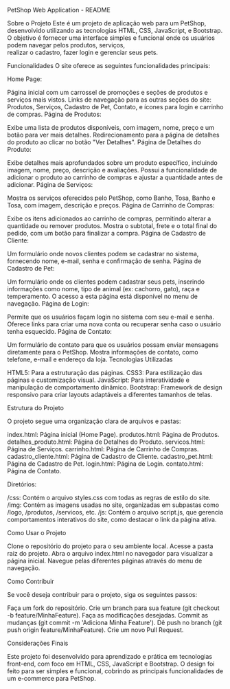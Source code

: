 PetShop Web Application - README

Sobre o Projeto
  Este é um projeto de aplicação web para um PetShop, desenvolvido utilizando as tecnologias HTML, CSS, JavaScript, e Bootstrap. O objetivo é fornecer uma interface simples e funcional onde os usuários podem navegar pelos produtos, serviços,     
  realizar o cadastro, fazer login e gerenciar seus pets.

Funcionalidades
  O site oferece as seguintes funcionalidades principais:

  Home Page:
  
  Página inicial com um carrossel de promoções e seções de produtos e serviços mais vistos.
  Links de navegação para as outras seções do site: Produtos, Serviços, Cadastro de Pet, Contato, e ícones para login e carrinho de compras.
  Página de Produtos:
  
  Exibe uma lista de produtos disponíveis, com imagem, nome, preço e um botão para ver mais detalhes.
  Redirecionamento para a página de detalhes do produto ao clicar no botão "Ver Detalhes".
  Página de Detalhes do Produto:
  
  Exibe detalhes mais aprofundados sobre um produto específico, incluindo imagem, nome, preço, descrição e avaliações.
  Possui a funcionalidade de adicionar o produto ao carrinho de compras e ajustar a quantidade antes de adicionar.
  Página de Serviços:
  
  Mostra os serviços oferecidos pelo PetShop, como Banho, Tosa, Banho e Tosa, com imagem, descrição e preços.
  Página de Carrinho de Compras:
  
  Exibe os itens adicionados ao carrinho de compras, permitindo alterar a quantidade ou remover produtos.
  Mostra o subtotal, frete e o total final do pedido, com um botão para finalizar a compra.
  Página de Cadastro de Cliente:
  
  Um formulário onde novos clientes podem se cadastrar no sistema, fornecendo nome, e-mail, senha e confirmação de senha.
  Página de Cadastro de Pet:
  
  Um formulário onde os clientes podem cadastrar seus pets, inserindo informações como nome, tipo de animal (ex: cachorro, gato), raça e temperamento.
  O acesso a esta página está disponível no menu de navegação.
  Página de Login:
  
  Permite que os usuários façam login no sistema com seu e-mail e senha.
  Oferece links para criar uma nova conta ou recuperar senha caso o usuário tenha esquecido.
  Página de Contato:
  
  Um formulário de contato para que os usuários possam enviar mensagens diretamente para o PetShop.
  Mostra informações de contato, como telefone, e-mail e endereço da loja.
Tecnologias Utilizadas

  HTML5: Para a estruturação das páginas.
  CSS3: Para estilização das páginas e customização visual.
  JavaScript: Para interatividade e manipulação de comportamento dinâmico.
  Bootstrap: Framework de design responsivo para criar layouts adaptáveis a diferentes tamanhos de telas.

Estrutura do Projeto
  
  O projeto segue uma organização clara de arquivos e pastas:
  
  index.html: Página inicial (Home Page).
  produtos.html: Página de Produtos.
  detalhes_produto.html: Página de Detalhes do Produto.
  servicos.html: Página de Serviços.
  carrinho.html: Página de Carrinho de Compras.
  cadastro_cliente.html: Página de Cadastro de Cliente.
  cadastro_pet.html: Página de Cadastro de Pet.
  login.html: Página de Login.
  contato.html: Página de Contato.
  
Diretórios:
  
  /css: Contém o arquivo styles.css com todas as regras de estilo do site.
  /img: Contém as imagens usadas no site, organizadas em subpastas como /logo, /produtos, /servicos, etc.
  /js: Contém o arquivo script.js, que gerencia comportamentos interativos do site, como destacar o link da página ativa.

Como Usar o Projeto
  
  Clone o repositório do projeto para o seu ambiente local.
  Acesse a pasta raiz do projeto.
  Abra o arquivo index.html no navegador para visualizar a página inicial.
  Navegue pelas diferentes páginas através do menu de navegação.

Como Contribuir
  
  Se você deseja contribuir para o projeto, siga os seguintes passos:
  
  Faça um fork do repositório.
  Crie um branch para sua feature (git checkout -b feature/MinhaFeature).
  Faça as modificações desejadas.
  Commit as mudanças (git commit -m 'Adiciona Minha Feature').
  Dê push no branch (git push origin feature/MinhaFeature).
  Crie um novo Pull Request.

Considerações Finais

  Este projeto foi desenvolvido para aprendizado e prática em tecnologias front-end, com foco em HTML, CSS, JavaScript e Bootstrap. 
  O design foi feito para ser simples e funcional, cobrindo as principais funcionalidades de um e-commerce para PetShop.
